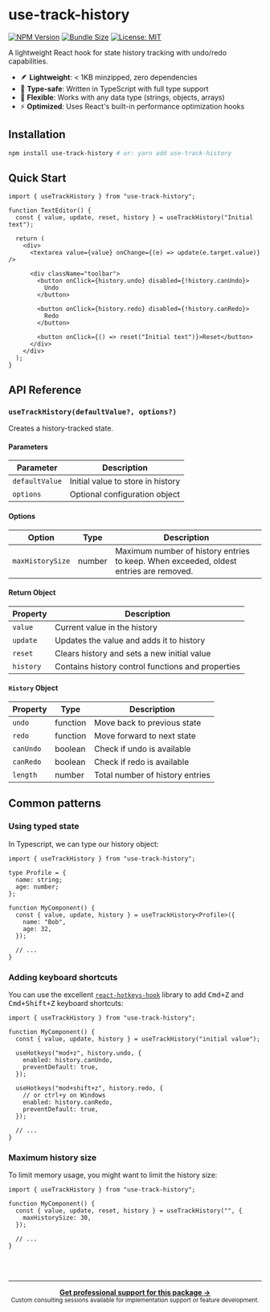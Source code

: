 # use-track-history

[![NPM Version](https://img.shields.io/npm/v/use-track-history.svg)](https://www.npmjs.com/package/use-track-history)
[![Bundle Size](https://img.shields.io/bundlephobia/minzip/use-track-history)](https://bundlephobia.com/package/use-track-history)
[![License: MIT](https://img.shields.io/badge/License-MIT-blue.svg)](https://opensource.org/licenses/MIT)

A lightweight React hook for state history tracking with undo/redo capabilities.

- 🪶 **Lightweight**: < 1KB minzipped, zero dependencies
- 🧠 **Type-safe**: Written in TypeScript with full type support
- 🧩 **Flexible**: Works with any data type (strings, objects, arrays)
- ⚡ **Optimized**: Uses React's built-in performance optimization hooks

## Installation

```bash
npm install use-track-history # or: yarn add use-track-history
```

## Quick Start

```tsx
import { useTrackHistory } from "use-track-history";

function TextEditor() {
  const { value, update, reset, history } = useTrackHistory("Initial text");

  return (
    <div>
      <textarea value={value} onChange={(e) => update(e.target.value)} />

      <div className="toolbar">
        <button onClick={history.undo} disabled={!history.canUndo}>
          Undo
        </button>

        <button onClick={history.redo} disabled={!history.canRedo}>
          Redo
        </button>

        <button onClick={() => reset("Initial text")}>Reset</button>
      </div>
    </div>
  );
}
```

## API Reference

### `useTrackHistory(defaultValue?, options?)`

Creates a history-tracked state.

#### Parameters

| Parameter      | Description                       |
| -------------- | --------------------------------- |
| `defaultValue` | Initial value to store in history |
| `options`      | Optional configuration object     |

#### Options

| Option           | Type   | Description                                                                           |
| ---------------- | ------ | ------------------------------------------------------------------------------------- |
| `maxHistorySize` | number | Maximum number of history entries to keep. When exceeded, oldest entries are removed. |

#### Return Object

| Property  | Description                                       |
| --------- | ------------------------------------------------- |
| `value`   | Current value in the history                      |
| `update`  | Updates the value and adds it to history          |
| `reset`   | Clears history and sets a new initial value       |
| `history` | Contains history control functions and properties |

#### `History` Object

| Property  | Type     | Description                     |
| --------- | -------- | ------------------------------- |
| `undo`    | function | Move back to previous state     |
| `redo`    | function | Move forward to next state      |
| `canUndo` | boolean  | Check if undo is available      |
| `canRedo` | boolean  | Check if redo is available      |
| `length`  | number   | Total number of history entries |

## Common patterns

### Using typed state

In Typescript, we can type our history object:

```tsx
import { useTrackHistory } from "use-track-history";

type Profile = {
  name: string;
  age: number;
};

function MyComponent() {
  const { value, update, history } = useTrackHistory<Profile>({
    name: "Bob",
    age: 32,
  });

  // ...
}
```

### Adding keyboard shortcuts

You can use the excellent [`react-hotkeys-hook`](https://www.npmjs.com/package/react-hotkeys-hook) library
to add <kbd>Cmd+Z</kbd> and <kbd>Cmd+Shift+Z</kbd> keyboard shortcuts:

```tsx
import { useTrackHistory } from "use-track-history";

function MyComponent() {
  const { value, update, history } = useTrackHistory("initial value");

  useHotkeys("mod+z", history.undo, {
    enabled: history.canUndo,
    preventDefault: true,
  });

  useHotkeys("mod+shift+z", history.redo, {
    // or ctrl+y on Windows
    enabled: history.canRedo,
    preventDefault: true,
  });

  // ...
}
```

### Maximum history size

To limit memory usage, you might want to limit the history size:

```tsx
import { useTrackHistory } from "use-track-history";

function MyComponent() {
  const { value, update, reset, history } = useTrackHistory("", {
    maxHistorySize: 30,
  });

  // ...
}
```


<br /><br />

---

<div align="center">
	<b>
		<a href="https://includable.com/consultancy?utm_source=use-track-history">Get professional support for this package →</a>
	</b>
	<br>
	<sub>
		Custom consulting sessions available for implementation support or feature development.
	</sub>
</div>